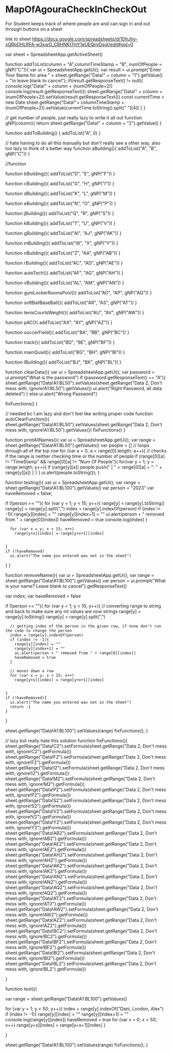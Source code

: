 # MapOfAgouraCheckInCheckOut
For Student keeps track of where people are and can sign in and out through buttons on a sheet

link to sheet https://docs.google.com/spreadsheets/d/1DhJhv-xQRpDHLRFA-w3xwO_CBHNKt7mY1eUEQmiDsgI/edit#gid=0

var sheet = SpreadsheetApp.getActiveSheet()

function addToList(column = "A",columnTimeStamp = "B", numOfPeople = gNP("C")){
  var ui = SpreadsheetApp.getUi();
  var result = ui.prompt("Enter Your Name for area " + sheet.getRange("Data!" + column + "1").getValue() + "\n leave blank to cancel");
  if(result.getResponseText() != null){
    console.log("Data!" + column + (numOfPeople+2))
    console.log(result.getResponseText())
    sheet.getRange("Data!" + column + (numOfPeople+2)).setValue(result.getResponseText())
    const currentTime = new Date
    sheet.getRange("Data!"+ columnTimeStamp + (numOfPeople+2)).setValue(currentTime.toString().split(" ")[4])
  }
}


// get number of people, just really lazy to write it all out
function gNP(column){
  return sheet.getRange("Data!" + column + "2").getValue()
} 

function addToBuilding() {
  addToList("A", 0)
}

// hate having to do all this manually but don't really see a other way, also too lazy to think of a better way
function aBuilding(){
  addToList("A", "B", gNP("C"))
}

//function 


function bBuilding(){
  addToList("D", "E", gNP("F"))
}

function cBuilding(){
  addToList("G", "H", gNP("I"))
}

function dBuilding(){
  addToList("K", "L", gNP("M"))
}

function eBuilding(){
  addToList("N", "O", gNP("P"))
}

function jBuilding(){
  addToList("Q", "R", gNP("S"))
}

function kBuilding(){
  addToList("T", "U", gNP("V"))
}

function gBuilding(){
  addToList("AI", "AJ", gNP("AK"))
}

function mBuilding(){
  addToList("W", "X", gNP("Y"))
}

function nBuilding(){
  addToList("Z", "AA", gNP("AB"))
}

function rBuilding(){
  addToList("AC", "AD", gNP("AE"))
}

function autoTech(){
  addToList("AF", "AG", gNP("AH"))
}

function vBuilding(){
  addToList("AL", "AM", gNP("AN"))
}

function gymLockerRoomsPool(){
  addToList("AO", "AP", gNP("AQ"))
}

function softBallBaseBall(){
  addToList("AR", "AS", gNP("AT"))
}

function tenisCourtsWeight(){
  addToList("AU", "AV", gNP("AW"))
}

function pAC(){
  addToList("AX", "AY", gNP("AZ"))
}

function soccerField(){
  addToList("BA", "BB", gNP("BC"))
}

function track(){
  addToList("BD", "BE", gNP("BF"))
}

function mainQuad(){
  addToList("BG", "BH", gNP("BI"))
}

function lBuilding(){
  addToList("BJ", "BK", gNP("BL"))
}


function clearData(){
  var ui = SpreadsheetApp.getUi();
  var password = ui.prompt("What is the password")
  if (password.getResponseText() == "A"){
    sheet.getRange("Data!A1:BL50").setValues(sheet.getRange("Data 2, Don't mess with, ignore!A1:BL50").getValues())
    ui.alert("Right Password, all data deleted")
  }
  else
    ui.alert("Wrong Password")

  fixFunctions()
}

// needed bc I am lazy and don't feel like writing proper code
function autoClearFunction(){
  sheet.getRange("Data!A1:BL50").setValues(sheet.getRange("Data 2, Don't mess with, ignore!A1:BL50").getValues())
  fixFunctions()
}



function printAllNames(){
  var ui = SpreadsheetApp.getUi();
  var range = sheet.getRange("Data!A1:BL50").getValues()
  var people = []
  // loops through all of the top row
  for (var a = 0; a < range[0].length; a++){
    // checks if the range is neither checking time or the number of people
    if (range[0][a] != "TimeStamp" && range[0][a] != "Num Of People"){
      for(var y = 1; y < range.length; y++){
        if (range[y][a])
          people.push(" | " + range[0][a] + ": " + range[y][a])
      }
    }
  }
  ui.alert(people.toString());
}


function testing(){
  var ui = SpreadsheetApp.getUi();
  var range = sheet.getRange("Data!A1:BL100").getValues()
  var person = "2023"
  var haveRemoved = false;

  if (!person == ""){
    for (var y = 1; y < 15; y++){
      range[y] = range[y].toString()
      range[y] = range[y].split(",")
      index = range[y].indexOf(person)
      if (index != -1){
        range[y][index] = ""
        range[y][index+1] = ""
        ui.alert(person + " removed from " + range[0][index])
        haveRemoved = true
        console.log(index)
      }
      
      for (var x = y; x < 15; x++)
        range[y+x][index] = range[y+x+1][index] 
      
      
    }
    if (!haveRemoved)
      ui.alert("The name you entered was not in the sheet")
  }
}

function removeName(){
  var ui = SpreadsheetApp.getUi();
  var range = sheet.getRange("Data!A1:BL100").getValues()
  var person = ui.prompt("What is your name? Leave blank to cancel").getResponseText()
  
  var index;
  var haveRemoved = false

  if (!person == ""){
    for (var y = 1; y < 15; y++){
      // converting range to string and back to make sure any int values are now strings
      range[y] = range[y].toString()
      range[y] = range[y].split(",")

      // getting index of the person in the given row, if none don't run the code to change the person
      index = range[y].indexOf(person)
      if (index != -1){
        range[y][index] = ""
        range[y][index+1] = ""
        ui.alert(person + " removed from " + range[0][index])
        haveRemoved = true
      }
      
      // moves down a row
      for (var x = y; x < 15; x++)
        range[y+x][index] = range[y+x+1][index] 
      
      
    }
    if (!haveRemoved){
      ui.alert("The name you entered was not in the sheet")
      return -1
    }
  }

  sheet.getRange("Data!A1:BL100").setValues(range)
  fixFunctions();
}

// lazy but really hate this solution
function fixFunctions(){
  sheet.getRange("Data!C2").setFormula(sheet.getRange("Data 2, Don't mess with, ignore!C2").getFormula())
  sheet.getRange("Data!F2").setFormula(sheet.getRange("Data 2, Don't mess with, ignore!F2").getFormula())
  sheet.getRange("Data!I2").setFormula(sheet.getRange("Data 2, Don't mess with, ignore!I2").getFormula())
  sheet.getRange("Data!M2").setFormula(sheet.getRange("Data 2, Don't mess with, ignore!M2").getFormula())
  sheet.getRange("Data!P2").setFormula(sheet.getRange("Data 2, Don't mess with, ignore!P2").getFormula())
  sheet.getRange("Data!S2").setFormula(sheet.getRange("Data 2, Don't mess with, ignore!S2").getFormula())
  sheet.getRange("Data!V2").setFormula(sheet.getRange("Data 2, Don't mess with, ignore!V2").getFormula())
  sheet.getRange("Data!Y2").setFormula(sheet.getRange("Data 2, Don't mess with, ignore!Y2").getFormula())
  sheet.getRange("Data!AB2").setFormula(sheet.getRange("Data 2, Don't mess with, ignore!AB2").getFormula())
  sheet.getRange("Data!AE2").setFormula(sheet.getRange("Data 2, Don't mess with, ignore!AE2").getFormula())
  sheet.getRange("Data!AH2").setFormula(sheet.getRange("Data 2, Don't mess with, ignore!AH2").getFormula())
  sheet.getRange("Data!AK2").setFormula(sheet.getRange("Data 2, Don't mess with, ignore!AK2").getFormula())
  sheet.getRange("Data!AN2").setFormula(sheet.getRange("Data 2, Don't mess with, ignore!AN2").getFormula())
  sheet.getRange("Data!AQ2").setFormula(sheet.getRange("Data 2, Don't mess with, ignore!AQ2").getFormula())
  sheet.getRange("Data!AT2").setFormula(sheet.getRange("Data 2, Don't mess with, ignore!AT2").getFormula())
  sheet.getRange("Data!AW2").setFormula(sheet.getRange("Data 2, Don't mess with, ignore!AW2").getFormula())
  sheet.getRange("Data!AZ2").setFormula(sheet.getRange("Data 2, Don't mess with, ignore!AZ2").getFormula())
  sheet.getRange("Data!BC2").setFormula(sheet.getRange("Data 2, Don't mess with, ignore!BC2").getFormula())
  sheet.getRange("Data!BF2").setFormula(sheet.getRange("Data 2, Don't mess with, ignore!BF2").getFormula())
  sheet.getRange("Data!BI2").setFormula(sheet.getRange("Data 2, Don't mess with, ignore!BI2").getFormula())
  sheet.getRange("Data!BL2").setFormula(sheet.getRange("Data 2, Don't mess with, ignore!BL2").getFormula())

}

function test(){
  
  var range = sheet.getRange("Data!A1:BL100").getValues()

  for (var y = 1; y < 50; y++){
    index = range[y].indexOf("Dani, London, Alex")
    if (index != -1){
      range[y][index] = ""
      range[y][index+1] = ""
      console.log(range[y][index])
      haveRemoved = true
      for (var x = 0; x < 50; x++)
        range[y+x][index] = range[y+x+1][index]
    }
    
           
  }
  
  sheet.getRange("Data!A1:BL100").setValues(range)
  fixFunctions();
}

